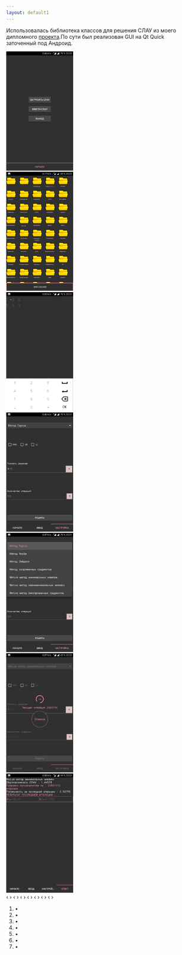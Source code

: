 ```yaml
---
layout: default1
---
```

Использовалась библиотека  классов для решения СЛАУ из моего дипломного [проекта](../).По сути был реализован GUI на Qt Quick заточенный под Андроид.
<div class="carousel">
    <div class="carousel-inner">
        <input class="carousel-open" type="radio" id="carousel-1" name="carousel" aria-hidden="true" hidden="" checked="checked">
        <div class="carousel-item">
            <img src="../slau-qml/images/1.png" height="320" >
        </div>
        <input class="carousel-open" type="radio" id="carousel-2" name="carousel" aria-hidden="true" hidden="">
        <div class="carousel-item">
            <img src="../slau-qml/images/2.png" height="320" >
        </div>
        <input class="carousel-open" type="radio" id="carousel-3" name="carousel" aria-hidden="true" hidden="">
        <div class="carousel-item">
            <img src="../slau-qml/images/3.png" height="320" >
        </div>
		<input class="carousel-open" type="radio" id="carousel-4" name="carousel" aria-hidden="true" hidden="">
        <div class="carousel-item">
            <img src="../slau-qml/images/4.png" height="320" >
        </div>
		<input class="carousel-open" type="radio" id="carousel-5" name="carousel" aria-hidden="true" hidden="">
        <div class="carousel-item">
            <img src="../slau-qml/images/5.png" height="320" >
        </div>
		<input class="carousel-open" type="radio" id="carousel-6" name="carousel" aria-hidden="true" hidden="">
        <div class="carousel-item">
            <img src="../slau-qml/images/6.png" height="320" >
        </div>
		<input class="carousel-open" type="radio" id="carousel-7" name="carousel" aria-hidden="true" hidden="">
        <div class="carousel-item">
            <img src="../slau-qml/images/7.png" height="320" >
        </div>
        <label for="carousel-7" class="carousel-control prev control-1">‹</label>
        <label for="carousel-2" class="carousel-control next control-1">›</label>
        <label for="carousel-1" class="carousel-control prev control-2">‹</label>
        <label for="carousel-3" class="carousel-control next control-2">›</label>
        <label for="carousel-2" class="carousel-control prev control-3">‹</label>
        <label for="carousel-4" class="carousel-control next control-3">›</label>
		<label for="carousel-3" class="carousel-control prev control-4">‹</label>
        <label for="carousel-5" class="carousel-control next control-4">›</label>
		<label for="carousel-4" class="carousel-control prev control-5">‹</label>
        <label for="carousel-6" class="carousel-control next control-5">›</label>
		<label for="carousel-5" class="carousel-control prev control-6">‹</label>
        <label for="carousel-7" class="carousel-control next control-6">›</label>
		<label for="carousel-6" class="carousel-control prev control-7">‹</label>
        <label for="carousel-1" class="carousel-control next control-7">›</label>
        <ol class="carousel-indicators">
            <li>
                <label for="carousel-1" class="carousel-bullet">•</label>
            </li>
            <li>
                <label for="carousel-2" class="carousel-bullet">•</label>
            </li>
            <li>
                <label for="carousel-3" class="carousel-bullet">•</label>
            </li>
			<li>
                <label for="carousel-4" class="carousel-bullet">•</label>
            </li>
			<li>
                <label for="carousel-5" class="carousel-bullet">•</label>
            </li>
			<li>
                <label for="carousel-6" class="carousel-bullet">•</label>
            </li>
			<li>
                <label for="carousel-7" class="carousel-bullet">•</label>
            </li>
        </ol>
    </div>
</div>    
    
    


